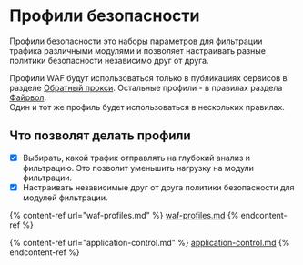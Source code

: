 # Профили безопасности

Профили безопасности это наборы параметров для фильтрации трафика различными модулями и позволяет настраивать разные политики безопасности независимо друг от друга.

Профили WAF будут использоваться только в публикациях сервисов в разделе [Обратный прокси](settings/services/reverse-proxy.md). Остальные профили - в правилах раздела [Файрвол](settings/access-rules/firewall.md).\
Один и тот же профиль будет использоваться в нескольких правилах.

## Что позволят делать профили

* [x] Выбирать, какой трафик отправлять на глубокий анализ и фильтрацию. Это позволит уменьшить нагрузку на модули фильтрации.
* [x] Настраивать независимые друг от друга политики безопасности для модулей фильтрации.

{% content-ref url="waf-profiles.md" %}
[waf-profiles.md](waf-profiles.md)
{% endcontent-ref %}

{% content-ref url="application-control.md" %}
[application-control.md](application-control.md)
{% endcontent-ref %}

